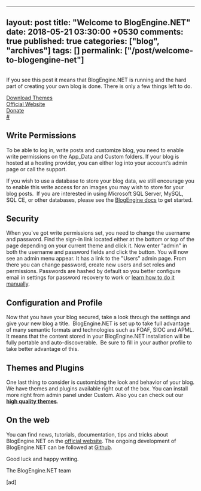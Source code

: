---
layout: post
title: "Welcome to BlogEngine.NET"
date: 2018-05-21 03:30:00 +0530
comments: true
published: true
categories: ["blog", "archives"]
tags: []
permalink: ["/post/welcome-to-blogengine-net"]
  ---
<!-- more -->
<p><img src="/image.axd?picture=/blogengine.png" alt="" /></p>
<p>If you see this post it means that BlogEngine.NET is running and the hard part of creating your own blog is done. There is only a few things left to do.</p>
<div class="row">
<div class="col-sm-4 mb-5"><a class="btn btn-block btn-primary" href="https://blogengine.io/themes/" target="_blank">Download Themes</a></div>
<div class="col-sm-4 mb-5"><a class="btn btn-block btn-primary" href="https://blogengine.io/" target="_blank">Official Website</a></div>
<div class="col-sm-4 mb-5"><a class="btn btn-block btn-primary" href="https://blogengine.io/donate/" target="_blank">Donate</a></div>
<div class="col-sm-4 mb-5"><a href="#">#</a></div>
</div>
<h2>Write Permissions</h2>
<p>To be able to log in, write posts and customize blog, you need to enable write permissions on the App_Data and Custom folders. If your blog is hosted at a hosting provider, you can either log into your account&rsquo;s admin page or call the support.</p>
<p>If you wish to use a database to store your blog data, we still encourage you to enable this write access for an images you may wish to store for your blog posts.&nbsp; If you are interested in using Microsoft SQL Server, MySQL, SQL CE, or other databases, please see the <a href="http://dnbe.net/docs" target="_blank">BlogEngine docs</a> to get started.</p>
<h2>Security</h2>
<p>When you`ve got write permissions set, you need to change the username and password. Find the sign-in link located either at the bottom or top of the page depending on your current theme and click it. Now enter "admin" in both the username and password fields and click the button. You will now see an admin menu appear. It has a link to the "Users" admin page. From there you can change password, create new users and set roles and permissions. Passwords are hashed by default so you better configure email in settings for password recovery to work or <a href="http://dnbe.net/docs/post/frequently-asked-questions#HowdoIresetlostadminpassword" target="_blank">learn how to do it manually</a>.</p>
<h2>Configuration and Profile</h2>
<p>Now that you have your blog secured, take a look through the settings and give your new blog a title.&nbsp; BlogEngine.NET is set up to take full advantage of many semantic formats and technologies such as FOAF, SIOC and APML. It means that the content stored in your BlogEngine.NET installation will be fully portable and auto-discoverable.&nbsp; Be sure to fill in your author profile to take better advantage of this.</p>
<h2>Themes and Plugins</h2>
<p>One last thing to consider is customizing the look and behavior of your blog. We have themes and plugins available right out of the box. You can install more right from admin panel under Custom. Also you can check out our <a href="https://blogengine.io/themes/" target="_blank"><strong>high quality themes</strong></a>.</p>
<h2>On the web</h2>
<p>You can find news,&nbsp;tutorials, documentation, tips and tricks about BlogEngine.NET on the <a href="https://blogengine.io" target="_blank">official website</a>. The ongoing development of BlogEngine.NET can be followed at <a href="https://github.com/rxtur/BlogEngine.NET" target="_blank">Github</a>.</p>
<p>Good luck and happy writing.</p>
<p>The BlogEngine.NET team</p>
<p>[ad]</p>
